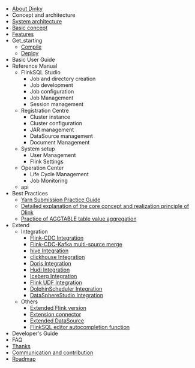 <!-- docs/en-US/_sidebar.md -->


- [About Dinky](/zh-CN/introduce.md)
-  Concept and architecture
  - [System architecture](/zh-CN/architecture.md)
  - [Basic concept](/zh-CN/concept.md)
- [Features](/zh-CN/feature.md)
- Get_starting
  - [Compile](/zh-CN/quick_start/build.md)
  - [Deploy](/zh-CN/quick_start/deploy.md)
- Basic User Guide
- Reference Manual
  - FlinkSQL Studio
    - Job and directory creation
    - Job development
    - Job configuration
    - Job Management
    - Session management
  - Registration Centre
    - Cluster instance
    - Cluster configuration
    - JAR management
    - DataSource management
    - Document Management
  - System setup
    - User Management
    - Flink Settings
  - Operation Center
    - Life Cycle Management
    - Job Monitoring
  - api
- Best Practices
  - [Yarn Submission Practice Guide](/zh-CN/practice/yarnsubmit.md)
  - [Detailed explanation of the core concept and realization principle of Dlink](/zh-CN/practice/principle.md)
  - [Practice of AGGTABLE table value aggregation](/zh-CN/practice/aggtable.md)
- Extend
  - Integration
    - [Flink-CDC Integration](/zh-CN/extend/flinkcdc.md)
    - [Flink-CDC-Kafka multi-source merge](/zh-CN/extend/Flink_CDC_kafka_Multi_source_merger.md)
    - [hive Integration](/zh-CN/extend/hive.md)
    - [clickhouse Integration](/zh-CN/extend/clickhouse.md) 
    - [Doris Integration](/zh-CN/extend/doris.md) 
    - [Hudi Integration](/zh-CN/extend/hudi.md)
    - [Iceberg Integration](/zh-CN/extend/iceberg.md)
    - [Flink UDF Integration](/zh-CN/extend/udf.md)
    - [DolphinScheduler Integration](/zh-CN/extend/dolphinscheduler.md)
    - [DataSphereStudio Integration](/zh-CN/extend/dataspherestudio.md)
  - Others
    - [Extended Flink version](/zh-CN/extend/flinkversion.md)
    - [Extension connector](/zh-CN/extend/connector.md)
    - [Extended DataSource](/zh-CN/extend/datasource.md)
    - [FlinkSQL editor autocompletion function](/zh-CN/extend/completion.md)
- Developer's Guide
- FAQ
- [Thanks](/zh-CN/others/thanks.md)
- [Communication and contribution](/zh-CN/others/comminicate.md)
- [Roadmap](/zh-CN/roadmap.md)

    